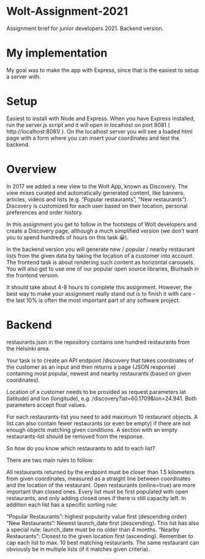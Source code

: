 # Wolt-Assignment-2021
 Assignment brief for junior developers 2021. Backend version.
 
 # My implementation
My goal was to make the app with Express, since that is the easiest to setup a server with.

# Setup
Easiest to install with Node and Express. When you have Express installed, run the server.js script and it will open in localhost on port 8081 ( http://localhost:8081/ ). On the localhost server you will see a loaded html page with a form where you can insert your coordinates and test the backend.

# Overview

In 2017 we added a new view to the Wolt App, known as Discovery. The view mixes curated and automatically generated content, like banners, articles, videos and lists (e.g. “Popular restaurants”, “New restaurants”). Discovery is customized for each user based on their location, personal preferences and order history.

In this assignment you get to follow in the footsteps of Wolt developers and create a Discovery page, although a much simplified version (we don’t want you to spend hundreds of hours on this task 😀).

In the backend version you will generate new / popular / nearby restaurant lists from the given data by taking the location of a customer into account. The frontend task is about rendering such content as horizontal carousels. You will also get to use one of our popular open source libraries, Blurhash in the frontend version.

It should take about 4-8 hours to complete this assignment. However, the best way to make your assignment really stand out is to finish it with care - the last 10% is often the most important part of any software project.

# Backend

restaurants.json in the repository contains one hundred restaurants from the Helsinki area.

Your task is to create an API endpoint /discovery that takes coordinates of the customer as an input and then returns a page (JSON response) containing most popular, newest and nearby restaurants (based on given coordinates).

Location of a customer needs to be provided as request parameters lat (latitude) and lon (longitude), e.g. /discovery?lat=60.1709&lon=24.941. Both parameters accept float values.

For each restaurants-list you need to add maximum 10 restaurant objects. A list can also contain fewer restaurants (or even be empty) if there are not enough objects matching given conditions. A section with an empty restaurants-list should be removed from the response.

So how do you know which restaurants to add to each list?

There are two main rules to follow:

All restaurants returned by the endpoint must be closer than 1.5 kilometers from given coordinates, measured as a straight line between coordinates and the location of the restaurant.
Open restaurants (online=true) are more important than closed ones. Every list must be first populated with open restaurants, and only adding closed ones if there is still capacity left.
In addition each list has a specific sorting rule:

“Popular Restaurants”: highest popularity value first (descending order)
“New Restaurants”: Newest launch_date first (descending). This list has also a special rule: launch_date must be no older than 4 months.
“Nearby Restaurants”: Closest to the given location first (ascending).
Remember to cap each list to max. 10 best matching restaurants. The same restaurant can obviously be in multiple lists (if it matches given criteria).
